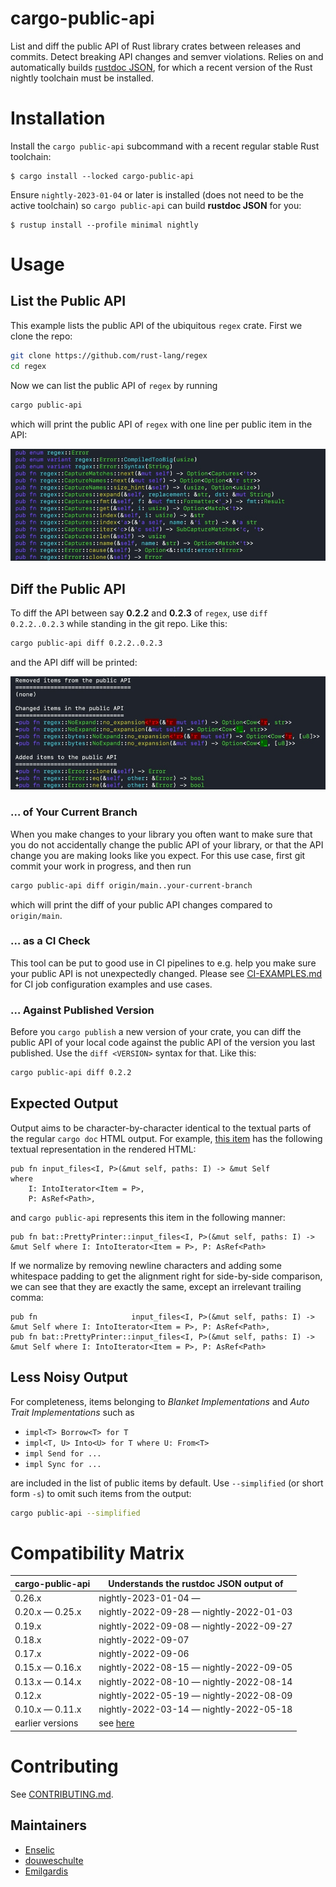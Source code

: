 # cargo-public-api

List and diff the public API of Rust library crates between releases and commits. Detect breaking API changes and semver violations. Relies on and automatically builds [rustdoc JSON](https://github.com/rust-lang/rust/issues/76578), for which a recent version of the Rust nightly toolchain must be installed.

# Installation

Install the `cargo public-api` subcommand with a recent regular stable Rust toolchain:

```console
$ cargo install --locked cargo-public-api
```

Ensure `nightly-2023-01-04` or later is installed (does not need to be the active toolchain) so `cargo public-api` can build **rustdoc JSON** for you:

```console
$ rustup install --profile minimal nightly
```

# Usage

## List the Public API

This example lists the public API of the ubiquitous `regex` crate. First we clone the repo:

```bash
git clone https://github.com/rust-lang/regex
cd regex
```

Now we can list the public API of `regex` by running

```bash
cargo public-api
```

which will print the public API of `regex` with one line per public item in the API:

<img src="docs/img/list.jpg" alt="colored output of listing a public api">

## Diff the Public API

To diff the API between say **0.2.2** and **0.2.3** of `regex`, use `diff 0.2.2..0.2.3` while standing in the git repo. Like this:

```bash
cargo public-api diff 0.2.2..0.2.3
```

and the API diff will be printed:

<img src="docs/img/diff.jpg" alt="colored output of diffing a public api">

### … of Your Current Branch

When you make changes to your library you often want to make sure that you do not accidentally change the public API of your library, or that the API change you are making looks like you expect. For this use case, first git commit your work in progress, and then run

```bash
cargo public-api diff origin/main..your-current-branch
```

which will print the diff of your public API changes compared to `origin/main`.

### … as a CI Check

This tool can be put to good use in CI pipelines to e.g. help you make sure your public API is not unexpectedly changed. Please see [CI-EXAMPLES.md](./docs/CI-EXAMPLES.md) for CI job configuration examples and use cases.

### … Against Published Version

Before you `cargo publish` a new version of your crate, you can diff the public API of your local code against the public API of the version you last published. Use the `diff <VERSION>` syntax for that. Like this:

```bash
cargo public-api diff 0.2.2
```

## Expected Output

Output aims to be character-by-character identical to the textual parts of the regular `cargo doc` HTML output. For example, [this item](https://docs.rs/bat/0.20.0/bat/struct.PrettyPrinter.html#method.input_files) has the following textual representation in the rendered HTML:

```
pub fn input_files<I, P>(&mut self, paths: I) -> &mut Self
where
    I: IntoIterator<Item = P>,
    P: AsRef<Path>,
```

and `cargo public-api` represents this item in the following manner:

```
pub fn bat::PrettyPrinter::input_files<I, P>(&mut self, paths: I) -> &mut Self where I: IntoIterator<Item = P>, P: AsRef<Path>
```

If we normalize by removing newline characters and adding some whitespace padding to get the alignment right for side-by-side comparison, we can see that they are exactly the same, except an irrelevant trailing comma:

```
pub fn                     input_files<I, P>(&mut self, paths: I) -> &mut Self where I: IntoIterator<Item = P>, P: AsRef<Path>,
pub fn bat::PrettyPrinter::input_files<I, P>(&mut self, paths: I) -> &mut Self where I: IntoIterator<Item = P>, P: AsRef<Path>
```

## Less Noisy Output

For completeness, items belonging to _Blanket Implementations_ and _Auto Trait Implementations_ such as

* `impl<T> Borrow<T> for T`
* `impl<T, U> Into<U> for T where U: From<T>`
* `impl Send for ...`
* `impl Sync for ...`

are included in the list of public items by default. Use `--simplified` (or short form `-s`) to omit such items from the output:
```bash
cargo public-api --simplified
```

# Compatibility Matrix

| cargo-public-api | Understands the rustdoc JSON output of  |
| ---------------- | --------------------------------------- |
| 0.26.x           | nightly-2023-01-04 —                    |
| 0.20.x — 0.25.x  | nightly-2022-09-28 — nightly-2022-01-03 |
| 0.19.x           | nightly-2022-09-08 — nightly-2022-09-27 |
| 0.18.x           | nightly-2022-09-07                      |
| 0.17.x           | nightly-2022-09-06                      |
| 0.15.x — 0.16.x  | nightly-2022-08-15 — nightly-2022-09-05 |
| 0.13.x — 0.14.x  | nightly-2022-08-10 — nightly-2022-08-14 |
| 0.12.x           | nightly-2022-05-19 — nightly-2022-08-09 |
| 0.10.x — 0.11.x  | nightly-2022-03-14 — nightly-2022-05-18 |
| earlier versions | see [here](https://github.com/Enselic/cargo-public-api/blob/0a37c971bb4ffa9bb11cf9fad9fef19aa67a986a/README.md#compatibility-matrix) |

# Contributing

See [CONTRIBUTING.md](./docs/CONTRIBUTING.md).

## Maintainers

- [Enselic](https://github.com/Enselic)
- [douweschulte](https://github.com/douweschulte)
- [Emilgardis](https://github.com/Emilgardis)
